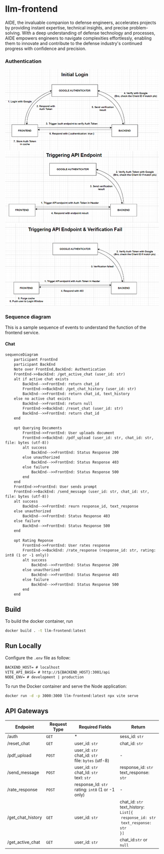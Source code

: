 # llm-frontend
AIDE, the invaluable companion to defense engineers, accelerates projects by providing instant expertise, technical insights, and precise problem-solving. With a deep understanding of defense technology and processes, AIDE empowers engineers to navigate complexities effortlessly, enabling them to innovate and contribute to the defense industry's continued progress with confidence and precision.

### Authentication
![Alt text](./docs/authentication/login.PNG "a title")
![Alt text](./docs/authentication/trigger_endpoint.PNG "a title")
![Alt text](./docs/authentication/verification_fail.PNG "a title")

### Sequence diagram
This is a sample sequence of events to understand the function of the frontend service.

#### Chat
```mermaid
sequenceDiagram
    participant FrontEnd
    participant BackEnd
    Note over FrontEnd,BackEnd: Authentication
    FrontEnd->>BackEnd: /get_active_chat (user_id: str)
    alt if active chat exists
        BackEnd-->>FrontEnd: return chat_id
        FrontEnd->>BackEnd: /get_chat_history (user_id: str)
        BackEnd-->>FrontEnd: return chat_id, text_history
    else no active chat exists
        BackEnd-->>FrontEnd: return null
        FrontEnd->>BackEnd: /reset_chat (user_id: str)
        BackEnd-->>FrontEnd: return chat_id
    end

    opt Querying Documents
        FrontEnd->>FrontEnd: User uploads document
        FrontEnd->>BackEnd: /pdf_upload (user_id: str, chat_id: str, file: bytes (utf-8))
        alt success
            BackEnd-->>FrontEnd: Status Response 200
        else unauthorized
            BackEnd-->>FrontEnd: Status Response 403
        else failure
            BackEnd-->>FrontEnd: Status Response 500
        end
    end
    FrontEnd->>FrontEnd: User sends prompt
    FrontEnd->>BackEnd: /send_message (user_id: str, chat_id: str, file: bytes (utf-8))
    alt success
        BackEnd-->>FrontEnd: reurn response_id, text_response
    else unauthorized
        BackEnd-->>FrontEnd: Status Response 403
    else failure
        BackEnd-->>FrontEnd: Status Response 500
    end

    opt Rating Reponse
        FrontEnd->>FrontEnd: User rates response
        FrontEnd->>BackEnd: /rate_response (response_id: str, rating: int8 (1 or -1 only))
        alt success
            BackEnd-->>FrontEnd: Status Response 200
        else unauthorized
            BackEnd-->>FrontEnd: Status Response 403
        else failure
            BackEnd-->>FrontEnd: Status Response 500
        end
    end

```

## Build

To build the docker container, run
```bash
docker build . -t llm-frontend:latest
```

## Run Locally
Configure the `.env` file as follow:
```
BACKEND_HOST= # localhost
VITE_API_BASE= # http://${BACKEND_HOST}:3001/api
NODE_ENV= # development | production
```

To run the Docker container and serve the Node application:
```sh
docker run -d -p 3000:3000 llm-frontend:latest npx vite serve
```


## API Gateways
| Endpoint | Request Type | Required Fields | Return |
| - | - | - | - |
| /auth | `GET` | * | sess_id: ``str`` |
| /reset_chat | `GET` | user_id: `str` | chat_id: `str` |
| /pdf_upload | `POST` | user_id: `str`<br>chat_id: `str`<br>file: `bytes` (utf-8) | - |
| /send_message | `POST` | user_id: `str`<br>chat_Id: `str`<br>text: `str` | response_id: `str`<br>text_response: `str` |
| /rate_response | `POST` | response_Id: `str`<br>rating: `int8` (1 or -1 only) | - |
| /get_chat_history | `GET` | user_id: `str` | chat_id: `str`<br>text_history: `List[{`<br>&nbsp;`response_id: str`<br>&nbsp;`text_response: str`<br>`}]`
| /get_active_chat | `GET` | user_id: `str` | chat_id:`str` or `null` |
